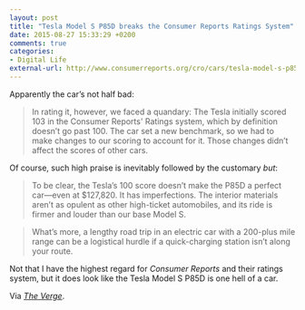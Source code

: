 ```yaml
---
layout: post
title: "Tesla Model S P85D breaks the Consumer Reports Ratings System"
date: 2015-08-27 15:33:29 +0200
comments: true
categories: 
- Digital Life
external-url: http://www.consumerreports.org/cro/cars/tesla-model-s-p85d-breaks-consumer-reports-ratings-system.htm
---
```


Apparently the car’s not half bad:

> In rating it, however, we faced a quandary: The Tesla initially scored 103 in the Consumer Reports' Ratings system, which by definition doesn’t go past 100. The car set a new benchmark, so we had to make changes to our scoring to account for it. Those changes didn’t affect the scores of other cars.

Of course, such high praise is inevitably followed by the customary _but_:

> To be clear, the Tesla’s 100 score doesn’t make the P85D a perfect car—even at $127,820. It has imperfections. The interior materials aren’t as opulent as other high-ticket automobiles, and its ride is firmer and louder than our base Model S.

> What’s more, a lengthy road trip in an electric car with a 200-plus mile range can be a logistical hurdle if a quick-charging station isn’t along your route.

Not that I have the highest regard for _Consumer Reports_ and their ratings system, but it does look like the Tesla Model S P85D is one hell of a car.

Via _[The Verge](http://www.theverge.com/2015/8/27/9214263/tesla-model-s-p85d-consumer-reports)_.